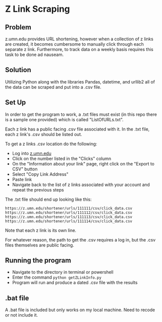 # Z Link Scraping

## Problem
z.umn.edu provides URL shortening, however when a collection of z links are created, it becomes cumbersome to manually click through each separate z link. Furthermore, to track data on a weekly basis requires this task to be done ad nauseam. 


## Solution
Utilizing Python  along with the libraries Pandas, datetime, and urllib2 all of the data can be scraped and put into a .csv file.

## Set Up

In order to get the program to work, a .txt files must exist (in this repo there is a sample one provided) which is called "ListOfURLs.txt". 

Each z link has a public facing .csv file associated with it. In the .txt file, each z link's .csv should be listed out. 

To get a z links .csv location do the following:

* Log into [z.umn.edu](z.umn.edu)
* Click on the number listed in the "Clicks" column  
* On the "Information about your link" page, right click on the "Export to CSV" button
* Select "Copy Link Address"
* Paste link 
* Navigate back to the list of z links associated with your account and repeat the previous steps

The .txt file should end up looking like this:

```
https://z.umn.edu/shortener/urls/111111/csv/click_data.csv
https://z.umn.edu/shortener/urls/111112/csv/click_data.csv
https://z.umn.edu/shortener/urls/111113/csv/click_data.csv
https://z.umn.edu/shortener/urls/111114/csv/click_data.csv

```
Note that each z link is its own line.

For whatever reason, the path to get the .csv requires a log in, but the .csv files themselves are public facing.

## Running the program

* Navigate to the directory in terminal or powershell
* Enter the command `python getZLinkInfo.py`
* Program will run and produce a dated .csv file with the results



## .bat file

A .bat file is included but only works on my local machine. Need to recode or not include it. 
